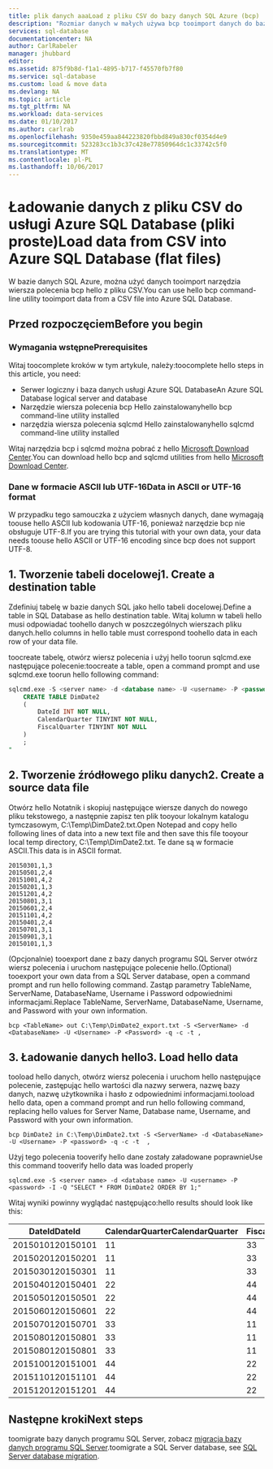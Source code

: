 ```yaml
---
title: plik danych aaaLoad z pliku CSV do bazy danych SQL Azure (bcp) | Dokumentacja firmy Microsoft
description: "Rozmiar danych w małych używa bcp tooimport danych do bazy danych SQL Azure."
services: sql-database
documentationcenter: NA
author: CarlRabeler
manager: jhubbard
editor: 
ms.assetid: 875f9b8d-f1a1-4895-b717-f45570fb7f80
ms.service: sql-database
ms.custom: load & move data
ms.devlang: NA
ms.topic: article
ms.tgt_pltfrm: NA
ms.workload: data-services
ms.date: 01/10/2017
ms.author: carlrab
ms.openlocfilehash: 9350e459aa844223820fbbd849a830cf0354d4e9
ms.sourcegitcommit: 523283cc1b3c37c428e77850964dc1c33742c5f0
ms.translationtype: MT
ms.contentlocale: pl-PL
ms.lasthandoff: 10/06/2017
---
```

# <a name="load-data-from-csv-into-azure-sql-database-flat-files"></a><span data-ttu-id="082f2-103">Ładowanie danych z pliku CSV do usługi Azure SQL Database (pliki proste)</span><span class="sxs-lookup"><span data-stu-id="082f2-103">Load data from CSV into Azure SQL Database (flat files)</span></span>
<span data-ttu-id="082f2-104">W bazie danych SQL Azure, można użyć danych tooimport narzędzia wiersza polecenia bcp hello z pliku CSV.</span><span class="sxs-lookup"><span data-stu-id="082f2-104">You can use hello bcp command-line utility tooimport data from a CSV file into Azure SQL Database.</span></span>

## <a name="before-you-begin"></a><span data-ttu-id="082f2-105">Przed rozpoczęciem</span><span class="sxs-lookup"><span data-stu-id="082f2-105">Before you begin</span></span>
### <a name="prerequisites"></a><span data-ttu-id="082f2-106">Wymagania wstępne</span><span class="sxs-lookup"><span data-stu-id="082f2-106">Prerequisites</span></span>
<span data-ttu-id="082f2-107">Witaj toocomplete kroków w tym artykule, należy:</span><span class="sxs-lookup"><span data-stu-id="082f2-107">toocomplete hello steps in this article, you need:</span></span>

* <span data-ttu-id="082f2-108">Serwer logiczny i baza danych usługi Azure SQL Database</span><span class="sxs-lookup"><span data-stu-id="082f2-108">An Azure SQL Database logical server and database</span></span>
* <span data-ttu-id="082f2-109">Narzędzie wiersza polecenia bcp Hello zainstalowany</span><span class="sxs-lookup"><span data-stu-id="082f2-109">hello bcp command-line utility installed</span></span>
* <span data-ttu-id="082f2-110">narzędzia wiersza polecenia sqlcmd Hello zainstalowany</span><span class="sxs-lookup"><span data-stu-id="082f2-110">hello sqlcmd command-line utility installed</span></span>

<span data-ttu-id="082f2-111">Witaj narzędzia bcp i sqlcmd można pobrać z hello [Microsoft Download Center][Microsoft Download Center].</span><span class="sxs-lookup"><span data-stu-id="082f2-111">You can download hello bcp and sqlcmd utilities from hello [Microsoft Download Center][Microsoft Download Center].</span></span>

### <a name="data-in-ascii-or-utf-16-format"></a><span data-ttu-id="082f2-112">Dane w formacie ASCII lub UTF-16</span><span class="sxs-lookup"><span data-stu-id="082f2-112">Data in ASCII or UTF-16 format</span></span>
<span data-ttu-id="082f2-113">W przypadku tego samouczka z użyciem własnych danych, dane wymagają toouse hello ASCII lub kodowania UTF-16, ponieważ narzędzie bcp nie obsługuje UTF-8.</span><span class="sxs-lookup"><span data-stu-id="082f2-113">If you are trying this tutorial with your own data, your data needs toouse hello ASCII or UTF-16 encoding since bcp does not support UTF-8.</span></span> 

## <a name="1-create-a-destination-table"></a><span data-ttu-id="082f2-114">1. Tworzenie tabeli docelowej</span><span class="sxs-lookup"><span data-stu-id="082f2-114">1. Create a destination table</span></span>
<span data-ttu-id="082f2-115">Zdefiniuj tabelę w bazie danych SQL jako hello tabeli docelowej.</span><span class="sxs-lookup"><span data-stu-id="082f2-115">Define a table in SQL Database as hello destination table.</span></span> <span data-ttu-id="082f2-116">Witaj kolumn w tabeli hello musi odpowiadać toohello danych w poszczególnych wierszach pliku danych.</span><span class="sxs-lookup"><span data-stu-id="082f2-116">hello columns in hello table must correspond toohello data in each row of your data file.</span></span>

<span data-ttu-id="082f2-117">toocreate tabelę, otwórz wiersz polecenia i użyj hello toorun sqlcmd.exe następujące polecenie:</span><span class="sxs-lookup"><span data-stu-id="082f2-117">toocreate a table, open a command prompt and use sqlcmd.exe toorun hello following command:</span></span>

```sql
sqlcmd.exe -S <server name> -d <database name> -U <username> -P <password> -I -Q "
    CREATE TABLE DimDate2
    (
        DateId INT NOT NULL,
        CalendarQuarter TINYINT NOT NULL,
        FiscalQuarter TINYINT NOT NULL
    )
    ;
"
```


## <a name="2-create-a-source-data-file"></a><span data-ttu-id="082f2-118">2. Tworzenie źródłowego pliku danych</span><span class="sxs-lookup"><span data-stu-id="082f2-118">2. Create a source data file</span></span>
<span data-ttu-id="082f2-119">Otwórz hello Notatnik i skopiuj następujące wiersze danych do nowego pliku tekstowego, a następnie zapisz ten plik tooyour lokalnym katalogu tymczasowym, C:\Temp\DimDate2.txt.</span><span class="sxs-lookup"><span data-stu-id="082f2-119">Open Notepad and copy hello following lines of data into a new text file and then save this file tooyour local temp directory, C:\Temp\DimDate2.txt.</span></span> <span data-ttu-id="082f2-120">Te dane są w formacie ASCII.</span><span class="sxs-lookup"><span data-stu-id="082f2-120">This data is in ASCII format.</span></span>

```
20150301,1,3
20150501,2,4
20151001,4,2
20150201,1,3
20151201,4,2
20150801,3,1
20150601,2,4
20151101,4,2
20150401,2,4
20150701,3,1
20150901,3,1
20150101,1,3
```

<span data-ttu-id="082f2-121">(Opcjonalnie) tooexport dane z bazy danych programu SQL Server otwórz wiersz polecenia i uruchom następujące polecenie hello.</span><span class="sxs-lookup"><span data-stu-id="082f2-121">(Optional) tooexport your own data from a SQL Server database, open a command prompt and run hello following command.</span></span> <span data-ttu-id="082f2-122">Zastąp parametry TableName, ServerName, DatabaseName, Username i Password odpowiednimi informacjami.</span><span class="sxs-lookup"><span data-stu-id="082f2-122">Replace TableName, ServerName, DatabaseName, Username, and Password with your own information.</span></span>

```bcp
bcp <TableName> out C:\Temp\DimDate2_export.txt -S <ServerName> -d <DatabaseName> -U <Username> -P <Password> -q -c -t , 
```

## <a name="3-load-hello-data"></a><span data-ttu-id="082f2-123">3. Ładowanie danych hello</span><span class="sxs-lookup"><span data-stu-id="082f2-123">3. Load hello data</span></span>
<span data-ttu-id="082f2-124">tooload hello danych, otwórz wiersz polecenia i uruchom hello następujące polecenie, zastępując hello wartości dla nazwy serwera, nazwę bazy danych, nazwę użytkownika i hasło z odpowiednimi informacjami.</span><span class="sxs-lookup"><span data-stu-id="082f2-124">tooload hello data, open a command prompt and run hello following command, replacing hello values for Server Name, Database name, Username, and Password with your own information.</span></span>

```bcp
bcp DimDate2 in C:\Temp\DimDate2.txt -S <ServerName> -d <DatabaseName> -U <Username> -P <password> -q -c -t  ,
```

<span data-ttu-id="082f2-125">Użyj tego polecenia tooverify hello dane zostały załadowane poprawnie</span><span class="sxs-lookup"><span data-stu-id="082f2-125">Use this command tooverify hello data was loaded properly</span></span>

```bcp
sqlcmd.exe -S <server name> -d <database name> -U <username> -P <password> -I -Q "SELECT * FROM DimDate2 ORDER BY 1;"
```

<span data-ttu-id="082f2-126">Witaj wyniki powinny wyglądać następująco:</span><span class="sxs-lookup"><span data-stu-id="082f2-126">hello results should look like this:</span></span>

| <span data-ttu-id="082f2-127">DateId</span><span class="sxs-lookup"><span data-stu-id="082f2-127">DateId</span></span> | <span data-ttu-id="082f2-128">CalendarQuarter</span><span class="sxs-lookup"><span data-stu-id="082f2-128">CalendarQuarter</span></span> | <span data-ttu-id="082f2-129">FiscalQuarter</span><span class="sxs-lookup"><span data-stu-id="082f2-129">FiscalQuarter</span></span> |
| --- | --- | --- |
| <span data-ttu-id="082f2-130">20150101</span><span class="sxs-lookup"><span data-stu-id="082f2-130">20150101</span></span> |<span data-ttu-id="082f2-131">1</span><span class="sxs-lookup"><span data-stu-id="082f2-131">1</span></span> |<span data-ttu-id="082f2-132">3</span><span class="sxs-lookup"><span data-stu-id="082f2-132">3</span></span> |
| <span data-ttu-id="082f2-133">20150201</span><span class="sxs-lookup"><span data-stu-id="082f2-133">20150201</span></span> |<span data-ttu-id="082f2-134">1</span><span class="sxs-lookup"><span data-stu-id="082f2-134">1</span></span> |<span data-ttu-id="082f2-135">3</span><span class="sxs-lookup"><span data-stu-id="082f2-135">3</span></span> |
| <span data-ttu-id="082f2-136">20150301</span><span class="sxs-lookup"><span data-stu-id="082f2-136">20150301</span></span> |<span data-ttu-id="082f2-137">1</span><span class="sxs-lookup"><span data-stu-id="082f2-137">1</span></span> |<span data-ttu-id="082f2-138">3</span><span class="sxs-lookup"><span data-stu-id="082f2-138">3</span></span> |
| <span data-ttu-id="082f2-139">20150401</span><span class="sxs-lookup"><span data-stu-id="082f2-139">20150401</span></span> |<span data-ttu-id="082f2-140">2</span><span class="sxs-lookup"><span data-stu-id="082f2-140">2</span></span> |<span data-ttu-id="082f2-141">4</span><span class="sxs-lookup"><span data-stu-id="082f2-141">4</span></span> |
| <span data-ttu-id="082f2-142">20150501</span><span class="sxs-lookup"><span data-stu-id="082f2-142">20150501</span></span> |<span data-ttu-id="082f2-143">2</span><span class="sxs-lookup"><span data-stu-id="082f2-143">2</span></span> |<span data-ttu-id="082f2-144">4</span><span class="sxs-lookup"><span data-stu-id="082f2-144">4</span></span> |
| <span data-ttu-id="082f2-145">20150601</span><span class="sxs-lookup"><span data-stu-id="082f2-145">20150601</span></span> |<span data-ttu-id="082f2-146">2</span><span class="sxs-lookup"><span data-stu-id="082f2-146">2</span></span> |<span data-ttu-id="082f2-147">4</span><span class="sxs-lookup"><span data-stu-id="082f2-147">4</span></span> |
| <span data-ttu-id="082f2-148">20150701</span><span class="sxs-lookup"><span data-stu-id="082f2-148">20150701</span></span> |<span data-ttu-id="082f2-149">3</span><span class="sxs-lookup"><span data-stu-id="082f2-149">3</span></span> |<span data-ttu-id="082f2-150">1</span><span class="sxs-lookup"><span data-stu-id="082f2-150">1</span></span> |
| <span data-ttu-id="082f2-151">20150801</span><span class="sxs-lookup"><span data-stu-id="082f2-151">20150801</span></span> |<span data-ttu-id="082f2-152">3</span><span class="sxs-lookup"><span data-stu-id="082f2-152">3</span></span> |<span data-ttu-id="082f2-153">1</span><span class="sxs-lookup"><span data-stu-id="082f2-153">1</span></span> |
| <span data-ttu-id="082f2-154">20150801</span><span class="sxs-lookup"><span data-stu-id="082f2-154">20150801</span></span> |<span data-ttu-id="082f2-155">3</span><span class="sxs-lookup"><span data-stu-id="082f2-155">3</span></span> |<span data-ttu-id="082f2-156">1</span><span class="sxs-lookup"><span data-stu-id="082f2-156">1</span></span> |
| <span data-ttu-id="082f2-157">20151001</span><span class="sxs-lookup"><span data-stu-id="082f2-157">20151001</span></span> |<span data-ttu-id="082f2-158">4</span><span class="sxs-lookup"><span data-stu-id="082f2-158">4</span></span> |<span data-ttu-id="082f2-159">2</span><span class="sxs-lookup"><span data-stu-id="082f2-159">2</span></span> |
| <span data-ttu-id="082f2-160">20151101</span><span class="sxs-lookup"><span data-stu-id="082f2-160">20151101</span></span> |<span data-ttu-id="082f2-161">4</span><span class="sxs-lookup"><span data-stu-id="082f2-161">4</span></span> |<span data-ttu-id="082f2-162">2</span><span class="sxs-lookup"><span data-stu-id="082f2-162">2</span></span> |
| <span data-ttu-id="082f2-163">20151201</span><span class="sxs-lookup"><span data-stu-id="082f2-163">20151201</span></span> |<span data-ttu-id="082f2-164">4</span><span class="sxs-lookup"><span data-stu-id="082f2-164">4</span></span> |<span data-ttu-id="082f2-165">2</span><span class="sxs-lookup"><span data-stu-id="082f2-165">2</span></span> |

## <a name="next-steps"></a><span data-ttu-id="082f2-166">Następne kroki</span><span class="sxs-lookup"><span data-stu-id="082f2-166">Next steps</span></span>
<span data-ttu-id="082f2-167">toomigrate bazy danych programu SQL Server, zobacz [migracja bazy danych programu SQL Server](sql-database-cloud-migrate.md).</span><span class="sxs-lookup"><span data-stu-id="082f2-167">toomigrate a SQL Server database, see [SQL Server database migration](sql-database-cloud-migrate.md).</span></span>

<!--MSDN references-->
[bcp]: https://msdn.microsoft.com/library/ms162802.aspx
[CREATE TABLE syntax]: https://msdn.microsoft.com/library/mt203953.aspx

<!--Other Web references-->
[Microsoft Download Center]: https://www.microsoft.com/download/details.aspx?id=36433
